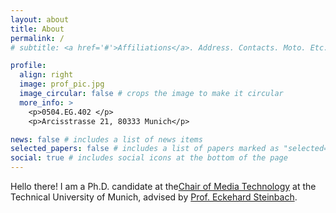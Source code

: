 ```yaml
---
layout: about
title: About
permalink: /
# subtitle: <a href='#'>Affiliations</a>. Address. Contacts. Moto. Etc.

profile:
  align: right
  image: prof_pic.jpg
  image_circular: false # crops the image to make it circular
  more_info: >
    <p>0504.EG.402 </p>
    <p>Arcisstrasse 21, 80333 Munich</p>

news: false # includes a list of news items
selected_papers: false # includes a list of papers marked as "selected={true}"
social: true # includes social icons at the bottom of the page
---
```


Hello there! I am a Ph.D. candidate at the[Chair of Media Technology](https://www.lmt.ei.tum.de/) at the Technical University of Munich, advised by [Prof. Eckehard Steinbach](https://www.lmt.ei.tum.de/en/people/prof-dr-ing-eckehard-steinbach/).